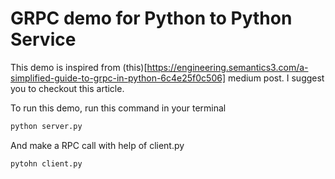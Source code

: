 # GRPC demo for Python to Python Service

This demo is inspired from (this)[https://engineering.semantics3.com/a-simplified-guide-to-grpc-in-python-6c4e25f0c506] medium post. I suggest you to checkout this article.

To run this demo, run this command in your terminal
```bash
python server.py
```
And make a RPC call with help of client.py
```bash
pytohn client.py
```

